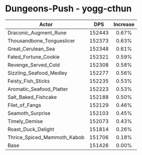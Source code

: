 # Dungeons-Push - yogg-cthun
| Actor | DPS | Increase |
|---|:---:|:---:|
|Draconic_Augment_Rune|152443|0.67%|
|Thousandbone_Tongueslicer|152373|0.63%|
|Great_Cerulean_Sea|152348|0.61%|
|Fated_Fortune_Cookie|152321|0.59%|
|Revenge_Served_Cold|152308|0.58%|
|Sizzling_Seafood_Medley|152277|0.56%|
|Feisty_Fish_Sticks|152235|0.53%|
|Aromatic_Seafood_Platter|152223|0.53%|
|Salt_Baked_Fishcake|152188|0.50%|
|Filet_of_Fangs|152129|0.46%|
|Seamoth_Surprise|152103|0.45%|
|Timely_Demise|152073|0.43%|
|Roast_Duck_Delight|151814|0.26%|
|Thrice_Spiced_Mammoth_Kabob|151706|0.18%|
|Base|151426|0.00%|
